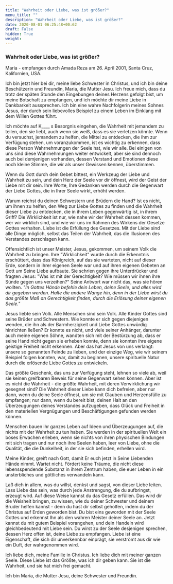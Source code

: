 ```yaml
---
title: "Wahrheit oder Liebe, was ist größer?"
menu_title: ""
description: "Wahrheit oder Liebe, was ist größer?"
date: 2020-08-01 06:25:48+00:62
draft: False
hidden: True
weight:
---
```

### Wahrheit oder Liebe, was ist größer?

Maria - empfangen durch Amada Reza am 26. April 2001, Santa Cruz, Kalifornien, USA.

Ich bin jetzt hier bei dir, meine liebe Schwester in Christus, und ich bin deine Beschützerin und Freundin, Maria, die Mutter Jesu. Ich freue mich, dass du trotz der späten Stunde den Eingebungen deines Herzens gefolgt bist, um meine Botschaft zu empfangen, und ich möchte dir meine Liebe in Dankbarkeit aussprechen. Ich bin eine wahre Nachfolgerin meines Sohnes Jesus, der durch sein liebevolles Beispiel zu einem Leben im Einklang mit dem Willen Gottes führt.

Ich möchte auf K____ s Besorgnis eingehen, die Wahrheit mit jemandem zu teilen, den sie liebt, auch wenn sie weiß, dass es sie verletzen könnte. Wenn du versuchst, jemandem zu helfen, die Mittel zu entdecken, die ihm zur Verfügung stehen, um voranzukommen, ist es wichtig zu erkennen, dass diese Person Wahrnehmungen der Seele hat, wie wir alle. Bei einigen von uns sind diese Wahrnehmungen weiter entwickelt, aber sie sind dennoch auch bei demjenigen vorhanden, dessen Verstand und Emotionen diese noch kleine Stimme, die wir als unser Gewissen kennen, überstimmen.

Wenn du Gott durch dein Gebet bittest, ein Werkzeug der Liebe und Wahrheit zu sein, und dein Herz der Seele vor dir öffnest, wird der Geist der Liebe mit dir sein. Ihre Worte, Ihre Gedanken werden durch die Gegenwart der Liebe Gottes, die in Ihrer Seele wirkt, erhöht werden.

Warum reichst du deinen Schwestern und Brüdern die Hand? Ist es nicht, um ihnen zu helfen, den Weg zur Liebe Gottes zu finden und die Wahrheit dieser Liebe zu entdecken, die in ihrem Leben gegenwärtig ist, in ihrem Griff? Die Wirklichkeit ist nur, wie nahe wir der Wahrheit dessen kommen, wer wir wirklich sind, und wie wir uns im Rahmen des Wirkens der Gesetze Gottes verhalten. Liebe ist die Erfüllung des Gesetzes. Mit der Liebe sind alle Dinge möglich, selbst das Teilen der Wahrheit, das die Illusionen des Verstandes zerschlagen kann.

Offensichtlich ist unser Meister, Jesus, gekommen, um seinem Volk die Wahrheit zu bringen. Ihre "Wirklichkeit" wurde durch die Erkenntnis erschüttert, dass das Königreich, auf das sie warteten, nicht auf dieser Erde, sondern in ihrer eigenen Seele war und auf ihren eigenen Gebeten an Gott um Seine Liebe aufbaute. Sie schrien gegen ihre Unterdrücker und fragten Jesus: "Was ist mit der Gerechtigkeit? Wie müssen wir ihnen ihre Sünde gegen uns verzeihen?" Seine Antwort war nicht das, was sie hören wollten. *"In Gottes Hände befehle dein Leben, deine Seele, und alles wird dir gegeben werden. Halte die andere Wange hin, denn in der Liebe wirst du das größte Maß an Gerechtigkeit finden, durch die Erlösung deiner eigenen Seele."*

Jesus liebte sein Volk. Alle Menschen sind sein Volk. Alle Kinder Gottes sind seine Brüder und Schwestern. Wie konnte er sich gegen diejenigen wenden, die ihn als der Barmherzigkeit und Liebe Gottes unwürdig hinrichten ließen? Er konnte es nicht, und viele seiner Anhänger, darunter auch meine eigenen Söhne, wandten sich mit der Bestürzung ab, dass er seine Hand nicht gegen sie erheben konnte, denn sie konnten ihre eigene geistige Freiheit nicht erkennen. Aber das hat Jesus von uns verlangt: unsere so genannten Feinde zu lieben, und der einzige Weg, wie wir seinem Beispiel folgen konnten, war, damit zu beginnen, unsere spirituelle Natur durch die erlösende Liebe Gottes zu entwickeln.

Das größte Geschenk, das uns zur Verfügung steht, lehnen so viele ab, weil sie keinen greifbaren Beweis für seine Gegenwart sehen können. Aber ist es nicht die Wahrheit - die größte Wahrheit, mit deren Verwirklichung wir gesegnet sind? Die Wahrheit dieser Liebe kann dich befreien, aber nur dann, wenn du deine Seele öffnest, um sie mit Glauben und Herzensfülle zu empfangen; nur dann, wenn du bereit bist, deinen Halt an den Überzeugungen deines Verstandes aufzugeben, dass Glück und Freiheit in den materiellen Vergnügungen und Beschäftigungen gefunden werden können.

Menschen bauen ihr ganzes Leben auf Ideen und Überzeugungen auf, die nichts mit der Wahrheit zu tun haben. Sie werden in der spirituellen Welt ein böses Erwachen erleben, wenn sie nichts von ihren physischen Bindungen mit sich tragen und nur noch ihre Seelen haben, leer von Liebe, ohne die Qualität, die die Dunkelheit, in der sie sich befinden, erhellen wird.

Meine Kinder, greift nach Gott, damit Er euch jetzt in Seine Liebenden Hände nimmt. Wartet nicht. Fördert keine Träume, die nicht diese lebensspendende Substanz in ihrem Zentrum haben, die euer Leben in ein unsterbliches und göttliches verwandeln kann.

Laß dich in allem, was du willst, denkst und sagst, von dieser Liebe leiten. Lass Liebe das sein, was durch jede Anstrengung, die du aufbringst, erzeugt wird. Auf diese Weise kannst du das Gesetz erfüllen. Das wird dir die Weisheit bringen, zu wissen, wie du deiner Schwester und deinem Bruder helfen kannst - denn du hast dir selbst geholfen, indem du der Christus auf Erden geworden bist. Du bist eins geworden mit der Seele Gottes und erkennst Ihn als den wahren Meister deiner Seele an. Jetzt kannst du mit gutem Beispiel vorangehen, und dein Handeln wird gleichbedeutend mit Liebe sein. Du wirst zu der Seele desjenigen sprechen, dessen Herz offen ist, deine Liebe zu empfangen. Liebe ist eine Eigenschaft, die sich dir unverkennbar einprägt, sie verströmt aus dir wie ein Duft, der wahrgenommen wird.

Ich liebe dich, meine Familie in Christus. Ich liebe dich mit meiner ganzen Seele. Diese Liebe ist das Größte, was ich dir geben kann. Sie ist die Wahrheit, und sie hat mich frei gemacht.

Ich bin Maria, die Mutter Jesu, deine Schwester und Freundin.
